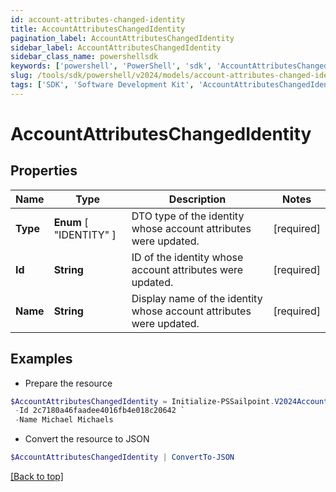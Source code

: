 ```yaml
---
id: account-attributes-changed-identity
title: AccountAttributesChangedIdentity
pagination_label: AccountAttributesChangedIdentity
sidebar_label: AccountAttributesChangedIdentity
sidebar_class_name: powershellsdk
keywords: ['powershell', 'PowerShell', 'sdk', 'AccountAttributesChangedIdentity'] 
slug: /tools/sdk/powershell/v2024/models/account-attributes-changed-identity
tags: ['SDK', 'Software Development Kit', 'AccountAttributesChangedIdentity']
---
```



# AccountAttributesChangedIdentity

## Properties

Name | Type | Description | Notes
------------ | ------------- | ------------- | -------------
**Type** |   **Enum** [  "IDENTITY" ] | DTO type of the identity whose account attributes were updated. | [required]
**Id** |  **String** | ID of the identity whose account attributes were updated. | [required]
**Name** |  **String** | Display name of the identity whose account attributes were updated. | [required]

## Examples

- Prepare the resource
```powershell
$AccountAttributesChangedIdentity = Initialize-PSSailpoint.V2024AccountAttributesChangedIdentity  -Type IDENTITY `
 -Id 2c7180a46faadee4016fb4e018c20642 `
 -Name Michael Michaels
```

- Convert the resource to JSON
```powershell
$AccountAttributesChangedIdentity | ConvertTo-JSON
```


[[Back to top]](#) 

